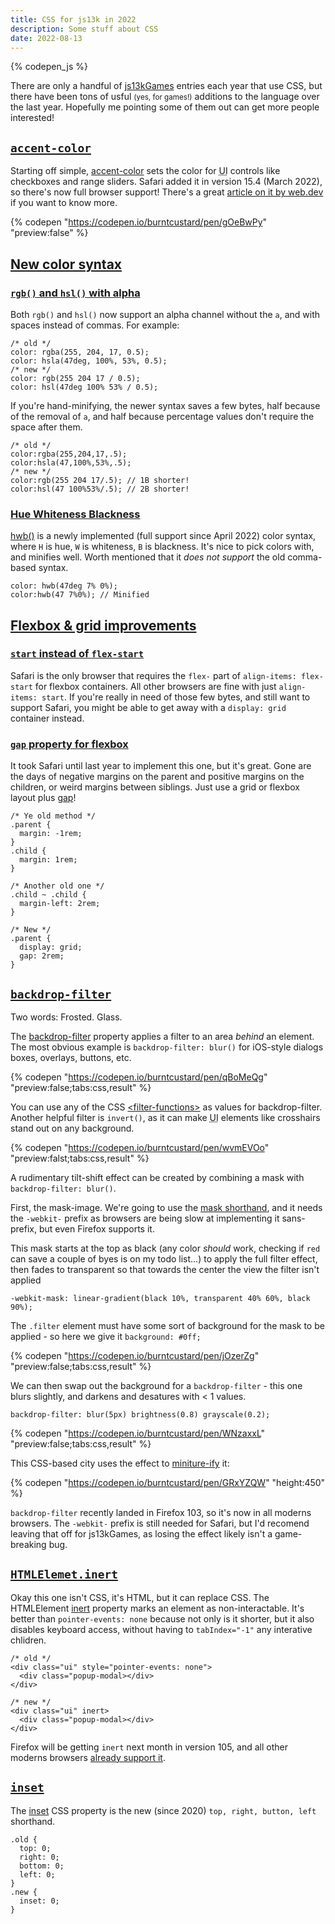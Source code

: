 ```yaml
---
title: CSS for js13k in 2022
description: Some stuff about CSS
date: 2022-08-13
---
```


{% codepen_js %}

There are only a handful of [js13kGames](https://js13kgames.com/) entries each year that use CSS, but there have been tons of usful <small>(yes, for games!)</small> additions to the language over the last year. Hopefully me pointing some of them out can get more people interested!

## [`accent-color`](#accent-color)

Starting off simple, [accent-color](https://developer.mozilla.org/en-US/docs/Web/CSS/accent-color) sets the color for <abbr title="User Interface">UI</abbr> controls like checkboxes and range sliders. Safari added it in version 15.4 (March 2022), so there's now full browser support! There's a great [article on it by web.dev](https://web.dev/accent-color/) if you want to know more.

{% codepen "https://codepen.io/burntcustard/pen/gOeBwPy" "preview:false" %}

## [New color syntax](#new-color-syntax)

### [`rgb()` and `hsl()` with alpha](rgb-and-hsl-with-alpha)
Both `rgb()` and `hsl()` now support an alpha channel without the `a`, and with spaces instead of commas. For example:
```
/* old */
color: rgba(255, 204, 17, 0.5);
color: hsla(47deg, 100%, 53%, 0.5);
/* new */
color: rgb(255 204 17 / 0.5);
color: hsl(47deg 100% 53% / 0.5);
```
If you're hand-minifying, the newer syntax saves a few bytes, half because of the removal of `a`, and half because percentage values don't require the space after them.
```
/* old */
color:rgba(255,204,17,.5);
color:hsla(47,100%,53%,.5);
/* new */
color:rgb(255 204 17/.5); // 1B shorter!
color:hsl(47 100%53%/.5); // 2B shorter!
```

### [Hue Whiteness Blackness](hue-whiteness-blackness)
[hwb()](https://developer.mozilla.org/en-US/docs/Web/CSS/color_value/hwb) is a newly implemented (full support since April 2022) color syntax, where `H` is hue, `W` is whiteness, `B` is blackness. It's nice to pick colors with, and minifies well. Worth mentioned that it _does not support_ the old comma-based syntax.
```
color: hwb(47deg 7% 0%);
color:hwb(47 7%0%); // Minified
```

## [Flexbox & grid improvements](#flexbox-and-grid-improvements)

### [`start` instead of `flex-start`](#start-instead-of-flex-start)
Safari is the only browser that requires the `flex-` part of `align-items: flex-start` for flexbox containers. All other browsers are fine with just `align-items: start`. If you're really in need of those few bytes, and still want to support Safari, you might be able to get away with a `display: grid` container instead.

### [`gap` property for flexbox](#gap-property-for-flexbox)
It took Safari until last year to implement this one, but it's great. Gone are the days of negative margins on the parent and positive margins on the children, or weird margins between siblings. Just use a grid or flexbox layout plus [gap](https://developer.mozilla.org/en-US/docs/Web/CSS/gap)!
```
/* Ye old method */
.parent {
  margin: -1rem;
}
.child {
  margin: 1rem;
}

/* Another old one */
.child ~ .child {
  margin-left: 2rem;
}

/* New */
.parent {
  display: grid;
  gap: 2rem;
}
```

## [`backdrop-filter`](#backdrop-filter)

Two words: Frosted. Glass.

The [backdrop-filter](https://developer.mozilla.org/en-US/docs/Web/CSS/backdrop-filter) property applies a filter to an area _behind_ an element. The most obvious example is `backdrop-filter: blur()` for iOS-style dialogs boxes, overlays, buttons, etc.

{% codepen "https://codepen.io/burntcustard/pen/qBoMeQg" "preview:false;tabs:css,result" %}

You can use any of the CSS [\<filter-functions\>](https://developer.mozilla.org/en-US/docs/Web/CSS/filter-function) as values for backdrop-filter. Another helpful filter is `invert()`, as it can make <abbr title="User Interface">UI</abbr> elements like crosshairs stand out on any background.

{% codepen "https://codepen.io/burntcustard/pen/wvmEVOo" "preview:falst;tabs:css,result" %}

A rudimentary tilt-shift effect can be created by combining a mask with `backdrop-filter: blur()`.

First, the mask-image. We're going to use the [mask shorthand](https://developer.mozilla.org/en-US/docs/Web/CSS/mask), and it needs the `-webkit-` prefix as browsers are being slow at implementing it sans-prefix, but even Firefox supports it.

This mask starts at the top as black (any color _should_ work, checking if `red` can save a couple of byes is on my todo list…) to apply the full filter effect, then fades to transparent so that towards the center the view the filter isn't applied

```
-webkit-mask: linear-gradient(black 10%, transparent 40% 60%, black 90%);
```

The `.filter` element must have some sort of background for the mask to be applied - so here we give it `background: #0ff;`

{% codepen "https://codepen.io/burntcustard/pen/jOzerZg" "preview:false;tabs:css,result" %}

We can then swap out the background for a `backdrop-filter` - this one blurs slightly, and darkens and desatures with < 1 values.

```
backdrop-filter: blur(5px) brightness(0.8) grayscale(0.2);
```

{% codepen "https://codepen.io/burntcustard/pen/WNzaxxL" "preview:false;tabs:css,result" %}

This CSS-based city uses the effect to [miniture-ify](https://en.wikipedia.org/wiki/Miniature_faking) it:

{% codepen "https://codepen.io/burntcustard/pen/GRxYZQW" "height:450" %}

`backdrop-filter` recently landed in Firefox 103, so it's now in all moderns browsers. The `-webkit-` prefix is still needed for Safari, but I'd recomend leaving that off for js13kGames, as losing the effect likely isn't a game-breaking bug.

## [`HTMLElemet.inert`](#htmlelementinert)

Okay this one isn't CSS, it's HTML, but it can replace CSS. The HTMLElement [inert](https://developer.mozilla.org/en-US/docs/Web/API/HTMLElement/inert) property marks an element as non-interactable. It's better than `pointer-events: none` because not only is it shorter, but it also disables keyboard access, without having to `tabIndex="-1"` any interative chlidren.
```
/* old */
<div class="ui" style="pointer-events: none">
  <div class="popup-modal></div>
</div>

/* new */
<div class="ui" inert>
  <div class="popup-modal></div>
</div>
```
Firefox will be getting `inert` next month in version 105, and all other moderns browsers [already support it](https://caniuse.com/mdn-api_htmlelement_inert).

## [`inset`](#inset)

The [inset](https://developer.mozilla.org/en-US/docs/Web/CSS/inset) CSS property is the new (since 2020) `top, right, button, left` shorthand. 

```
.old {
  top: 0;
  right: 0;
  bottom: 0;
  left: 0;
}
.new {
  inset: 0;
}
```
